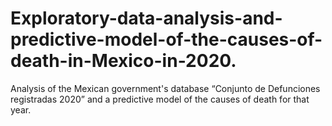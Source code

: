 # Exploratory-data-analysis-and-predictive-model-of-the-causes-of-death-in-Mexico-in-2020.
Analysis of the Mexican government's database “Conjunto de Defunciones registradas 2020” and a predictive model of the causes of death for that year.
